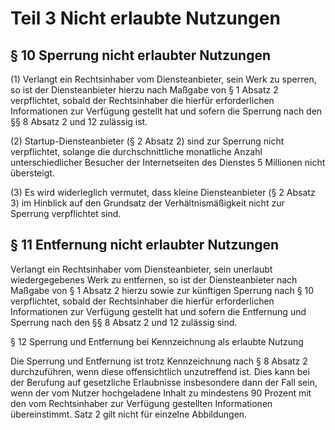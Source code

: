 # Teil 3 Nicht erlaubte Nutzungen

## § 10 Sperrung nicht erlaubter Nutzungen

(1) Verlangt ein Rechtsinhaber vom Diensteanbieter, sein Werk zu sperren, so ist der Diensteanbieter hierzu nach Maßgabe von § 1 Absatz 2 verpflichtet, sobald der Rechtsinhaber die hierfür erforderlichen Informationen zur Verfügung gestellt hat und sofern die Sperrung nach den §§ 8 Absatz 2 und 12 zulässig ist.

(2) Startup-Diensteanbieter (§ 2 Absatz 2) sind zur Sperrung nicht verpflichtet, solange die durchschnittliche monatliche Anzahl unterschiedlicher Besucher der Internetseiten des Dienstes 5 Millionen nicht übersteigt.

(3) Es wird widerleglich vermutet, dass kleine Diensteanbieter (§ 2 Absatz 3) im Hinblick auf den Grundsatz der Verhältnismäßigkeit nicht zur Sperrung verpflichtet sind.

## § 11 Entfernung nicht erlaubter Nutzungen

Verlangt ein Rechtsinhaber vom Diensteanbieter, sein unerlaubt wiedergegebenes Werk zu entfernen, so ist der Diensteanbieter nach Maßgabe von § 1 Absatz 2 hierzu sowie zur künftigen Sperrung nach § 10 verpflichtet, sobald der Rechtsinhaber die hierfür erforderlichen Informationen zur Verfügung gestellt hat und sofern die Entfernung und Sperrung nach den §§ 8 Absatz 2 und 12 zulässig sind.

§ 12 Sperrung und Entfernung bei Kennzeichnung als erlaubte Nutzung

Die Sperrung und Entfernung ist trotz Kennzeichnung nach § 8 Absatz 2 durchzuführen, wenn diese offensichtlich unzutreffend ist. Dies kann bei der Berufung auf gesetzliche Erlaubnisse insbesondere dann der Fall sein, wenn der vom Nutzer hochgeladene Inhalt zu mindestens 90 Prozent mit den vom Rechtsinhaber zur Verfügung gestellten Informationen übereinstimmt. Satz 2 gilt nicht für einzelne Abbildungen.
